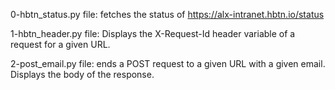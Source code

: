 0-hbtn_status.py file: fetches the status of https://alx-intranet.hbtn.io/status

1-hbtn_header.py file: Displays the X-Request-Id header variable of a request for a given URL.

2-post_email.py file: ends a POST request to a given URL with a given email. Displays the body of the response.